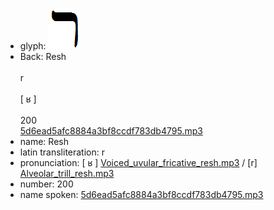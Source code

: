 - glyph: ![9bdf89191d48b2fb4960eaea427539bb.png](12.png)
- Back: Resh<br /><br />r<br /><br />[ ʁ ]<br /><br />200<br />[5d6ead5afc8884a3bf8ccdf783db4795.mp3](68.mp3)
- name: Resh<br />
- latin transliteration: r<br />
- pronunciation: [ ʁ ] [Voiced_uvular_fricative_resh.mp3](75.mp3) / [r] [Alveolar_trill_resh.mp3](46.mp3)
- number: 200<br />
- name spoken: [5d6ead5afc8884a3bf8ccdf783db4795.mp3](68.mp3)